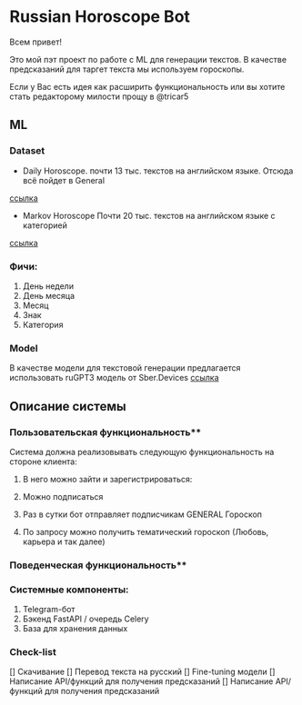 # Russian Horoscope Bot

Всем привет! 

Это мой пэт проект по работе с ML для генерации текстов. В качестве предсказаний для таргет текста мы используем гороскопы.

Если у Вас есть идея как расширить функциональность или вы хотите стать редакторому милости прощу в @tricar5


 ## ML

### Dataset

- Daily Horoscope. почти 13 тыс. текстов на английском языке. Отсюда всё пойдет в General

[ссылка](https://www.kaggle.com/datasets/anshulmehtakaggl/dailyhoroscope-dataset)

- Markov Horoscope Почти 20 тыс. текстов на английском языке с категорией

[ссылка](https://github.com/dsnam/markovscope)

### Фичи:
1. День недели
2. День месяца
3. Месяц
4. Знак
5. Категория


### Model

В качестве модели для текстовой генерации предлагается использовать ruGPT3 модель от Sber.Devices [ссылка](https://huggingface.co/ai-forever/rugpt3small_based_on_gpt2)


## Описание системы

### Пользовательская функциональность**

Система должна реализовывать следующую функциональность на стороне клиента:

1. В него можно зайти и зарегистрироваться:

2. Можно подписаться

3. Раз в сутки бот отправляет подписчикам GENERAL Гороскоп

4. По запросу можно получить тематический гороскоп (Любовь, карьера и так далее)

### Поведенческая функциональность**


### Системные компоненты:

1. Telegram-бот
2. Бэкенд FastAPI / очередь Celery
3. База для хранения данных



###  Check-list

[] Скачивание
[] Перевод текста на русский
[] Fine-tuning модели
[] Написание API/функций для получения предсказаний
[] Написание API/функций для получения предсказаний